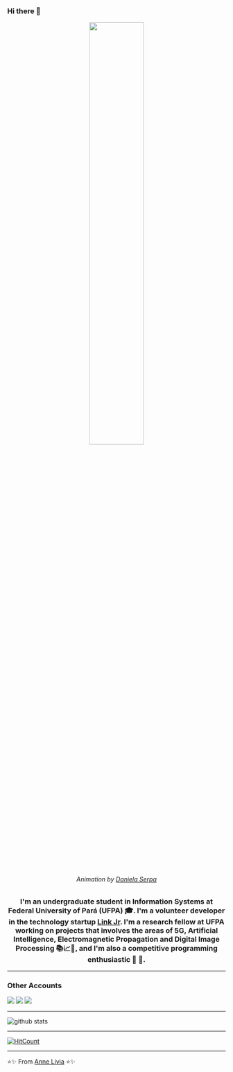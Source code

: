 ### Hi there 👋

<p align="center"><img width=50% src="https://miro.medium.com/max/1600/0*K2WLMTExLyida7OR.gif"></p>
<h6  align="center">Animation by <a href="https://dribbble.com/daniserpa" target="_blank">Daniela Serpa</a></h6>

<h3 align="center">I'm an undergraduate student in Information Systems at Federal University of Pará (UFPA) 🎓. I'm a volunteer developer in the technology startup <a href="http://linkjrcastanhal.ufpa.br" target="_blank">Link Jr</a>. I'm a research fellow at UFPA working on projects that involves the areas of 5G, Artificial Intelligence, Electromagnetic Propagation and Digital Image Processing 📚📈🔬, and I'm also a competitive programming enthusiastic 🤩 🎈. </h3>

---------------------------------------------------------------------------------------------------------------------------------------------------------------------------------
### Other Accounts

[<img src="https://img.shields.io/badge/instagram-%23E4405F.svg?&style=for-the-badge&logo=instagram&logoColor=white"/>](https://instagram.com/anneliviia)
[<img src="https://img.shields.io/badge/facebook-%231877F2.svg?&style=for-the-badge&logo=facebook&logoColor=white"/>](https://www.facebook.com/annelivia)
[<img src="https://img.shields.io/badge/linkedin-%230077B5.svg?&style=for-the-badge&logo=linkedin&logoColor=white"/>](https://www.linkedin.com/in/annelivia/")

---------------------------------------------------------------------------------------------------------------------------------------------------------------------------------

![github stats](https://github-readme-stats.vercel.app/api?username=AnneLivia&show_icons=true)


---------------------------------------------------------------------------------------------------------------------------------------------------------------------------------

[![HitCount](http://hits.dwyl.com/annelivia/annelivia.svg)](http://hits.dwyl.com/annelivia/annelivia) <br>

---------------------------------------------------------------------------------------------------------------------------------------------------------------------------------

⭐️✨ From [Anne Livia](github.com/annelivia) ⭐️✨
<!--
**AnneLivia/AnneLivia** is a ✨ _special_ ✨ repository because its `README.md` (this file) appears on your GitHub profile.

Here are some ideas to get you started:

- 🔭 I’m currently working on ...
- 🌱 I’m currently learning ...
- 👯 I’m looking to collaborate on ...
- 🤔 I’m looking for help with ...
- 💬 Ask me about ...
- 📫 How to reach me: ...
- 😄 Pronouns: ...
- ⚡ Fun fact: ...
--
